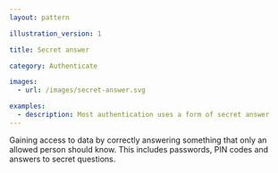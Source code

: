 ```yaml
---
layout: pattern

illustration_version: 1

title: Secret answer

category: Authenticate

images:
  - url: /images/secret-answer.svg

examples:
  - description: Most authentication uses a form of secret answer
---
```


Gaining access to data by correctly answering something that only an allowed person should know. This includes passwords, PIN codes and answers to secret questions.
